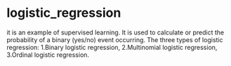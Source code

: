 # logistic_regression
it is an example of supervised learning.
It is used to calculate or predict the probability of a binary (yes/no) event occurring.
The three types of logistic regression: 1.Binary logistic regression, 2.Multinomial logistic regression, 3.Ordinal logistic regression.
